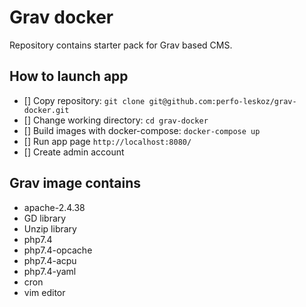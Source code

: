 # Grav docker

Repository contains starter pack for Grav based CMS.

## How to launch app
- [] Copy repository: `git clone git@github.com:perfo-leskoz/grav-docker.git`
- [] Change working directory: `cd grav-docker`
- [] Build images with docker-compose: `docker-compose up`
- [] Run app page `http://localhost:8080/`
- [] Create admin account

## Grav image contains

* apache-2.4.38
* GD library
* Unzip library
* php7.4
* php7.4-opcache
* php7.4-acpu
* php7.4-yaml
* cron
* vim editor

